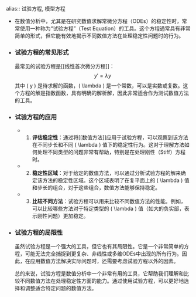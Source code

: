 alias:: 试验方程, 模型方程

- 在数值分析中，尤其是在研究数值求解常微分方程（ODEs）的稳定性时，常常使用一种称为“试验方程”（Test Equation）的工具。这个方程通常具有非常简单的形式，但它能有效地揭示不同数值方法在处理稳定性问题时的行为。
- ### 试验方程的常见形式
  最常见的试验方程是[[线性首次微分方程]]：
  $$ y' = \lambda y $$
  其中 \( y \) 是待求解的函数，\( \lambda \) 是一个常数，可以是实数或复数。这个方程的解是指数函数，具有明确的解析解，因此非常适合作为测试数值方法的工具。
- ### 试验方程的应用
	- 1. **评估稳定性**：通过将[[数值方法]]应用于试验方程，可以观察到该方法在不同步长和不同 \( \lambda \) 值下的稳定性行为。这对于理解方法如何处理不同类型的问题非常有帮助，特别是在处理刚性（Stiff）方程时。
	- 2. **稳定性区域**：对于给定的数值方法，可以通过分析试验方程的解来确定该方法的稳定性区域。这个区域表明了在复平面上的 \( \lambda \) 值和步长的组合，对于这些组合，数值方法能够保持稳定。
	- 3. **比较不同方法**：试验方程可以用来比较不同数值方法的性能。例如，可以比较哪些方法对于特定类型的 \( \lambda \) 值（如大的负实部，表示刚性问题）更加稳定。
- ### 试验方程的局限性
  虽然试验方程是一个强大的工具，但它也有其局限性。它是一个非常简单的方程，可能无法完全捕捉到更复杂、非线性或多维ODEs中出现的所有行为。因此，在应用数值方法解决实际问题时，还需要考虑试验方程以外的因素。
  
  总的来说，试验方程是数值分析中一个非常有用的工具，它帮助我们理解和比较不同数值方法在处理稳定性方面的能力。通过使用试验方程，可以更好地选择和调整适合特定问题的数值方法。
